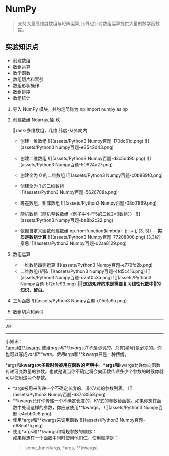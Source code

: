 # NumPy

>支持大量高维度数组与矩阵运算,此外也针对数组运算提供大量的数学函数库。

## 实验知识点

- 创建数组
- 数组运算
- 数学函数
- 数组切片和索引
- 数组形状操作
- 数组排序
- 数组统计


1. 导入 NumPy 模块，并约定简称为 np
   import numpy as np

2. 创建数组
   Ndarray,轴-秩

   rank-多维数组，几维
   纬度-从外向内

   - 创建一维数组
   ![](assets/Python3 Numpy百题-170dc61d.png)
   ![](assets/Python3 Numpy百题-e8542d43.png)

   - 创建二维数组
   ![](assets/Python3 Numpy百题-d3c5dd90.png)
   ![](assets/Python3 Numpy百题-50924a27.png)

   - 创建全为 0 的二维数组
    ![](assets/Python3 Numpy百题-c0b889f0.png)

   - 创建全为 1 的二维数组  
    ![](assets/Python3 Numpy百题-5626708a.png)

   - 等差数组，矩阵数组
    ![](assets/Python3 Numpy百题-08c01f69.png)

   - 随机数组（随机整数数组（例子中小于5的二维2*3数组））
    ![](assets/Python3 Numpy百题-ba8b2c22.png)

   - 依据自定义函数创建数组 np.fromfunction(lambda i, j: i + j, (3, 3))  -- **实质是数组计算**
   ![](assets/Python3 Numpy百题-77208008.png)
   (3,3)的意思
   ![](assets/Python3 Numpy百题-d2aa8129.png)

3. 数组运算
   - 一维数组四则运算
   ![](assets/Python3 Numpy百题-e779fd2b.png)
   - 二维数组/矩阵
   ![](assets/Python3 Numpy百题-4fd5c416.png)
   ![](assets/Python3 Numpy百题-d75f0c3a.png)
   ![](assets/Python3 Numpy百题-bf2d1c93.png)
   **这边矩阵的求逆需要复习线性代数中的知识，留白。**


4. 三角函数
   ![](assets/Python3 Numpy百题-d15e1a9a.png)

5. 数组切片和索引   

---
29









   ---
   小知识：  
  [*args和**kwargs](https://www.jianshu.com/p/d69fe2d45566)
  使用*args和**kwargs并不是必须的。只有*(星号)是必须的。你也可以写成*var和**vars。使用*args和**kwargs只是一种传统。  

  *args和**kwargs大多数时候被用在函数的声明中。*args和**kwargs允许你向函数传递可变数量的参数。也就是说当你不确定将会向函数传递多少个参数的时候你就可以使用这两个参数。    

  - \*args被用来传递一个不确定长度的、非KV式的参数列表。
    ![](assets/Python3 Numpy百题-637a3558.png)
  - \*\*kwargs允许你传递一个不确定长度的、KV式的参数给函数。如果你想在函数中处理这样的参数，你应该使用**kwargs。
    ![](assets/Python3 Numpy百题-e4cbb0e8.png)
  - 使用*args和**kwargs来调用函数
    ![](assets/Python3 Numpy百题-d68eaf15.png)
  - 使用*args和**kwargs和常规参数的顺序：  
    如果你想在一个函数中同时使用他们仨，使用顺序是：  
    >some_func(fargs, *args, **kwargs)  
